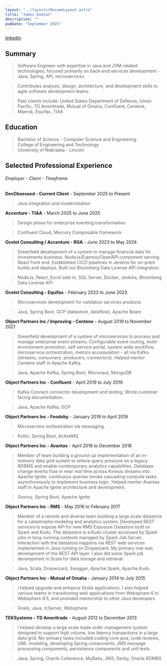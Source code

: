 ```yaml
---
layout: "../layouts/ResumeLayout.astro"
title: "James Dodson"
description: ""
pubDate: "September 2025"
---
```


[linkedIn](https://www.linkedin.com/in/jamesdodson/)

## Summary

> Software Engineer with expertise in Java and JVM-related technologies, focused primarily on back-end services development - Java, Spring, API, microservices

> Contributes analysis, design, architecture, and development skills to agile software development teams.

> Past clients include: United States Department of Defense, Union Pacific, TD Ameritrade, Mutual of Omaha, Confluent, Centene, Maersk, Equifax, TIAA


## Education

> Bachelor of Science - Computer Science and Engineering<br/>College of Engineering and Technology<br/>University of Nebraska - Lincoln

## Selected Professional Experience 
###### Employer - Client - Timeframe

**DevObsessed - Current Client** - September 2025 to Present

> Java integration and modernization

**Accenture - TIAA** - March 2025 to June 2025

> Design phase for enterprise eventing transformation.

> Confluent Cloud, Mercury Composable framework

**Ocelot Consulting / Accenture - RGA** - June 2023 to May 2024

> Greenfield development of a system to manage financial data for Investments business.
NodeJs/Express/OpenAPI component serving React front end.
Established CICD pipelines in Jenkins for on-prem builds and deploys. Built out Bloomberg Data License API integration.

> NodeJs, React, Excel add-in, SQL Server, Docker, Jenkins, Bloomberg Data License API

**Ocelot Consulting - Equifax** - February 2023 to June 2023

> Microservices development for validation services products.

> Java, Spring Boot, GCP (datastore, dataflow), Apache Beam

**Object Partners Inc / Improving - Centene** - August 2019 to November 2021

> Greenfield development of a system of microservices to process and manage enterprise event streams.
Configurable event routing, multi-environment promotion, self service portal, system wide workflow,
microservice orchestration, metrics accumulation - all via Kafka (streams, consumers, producers, connectors).
Helped mentor Centene staff in Apache Kafka.

> Java, Apache Kafka, Spring Boot, Micronaut, MongoDB

**Object Partners Inc - Confluent** - April 2019 to July 2019

> Kafka Connect connector development and testing. Wrote customer facing documentation.

> Java, Apache Kafka, GCP

**Object Partners Inc - Foodsby** - January 2019 to April 2019

> Microservice orchestration via messaging.

> Kotlin, Spring Boot, ActiveMQ

**Object Partners Inc - Avantas** - April 2018 to December 2018

> Member of team building a ground-up implementation of an in-memory data grid system to
relieve query pressure on a legacy RDBMS and enable contemporary analytics capabilities. Database change events
flow in near real time across Kinesis streams into Apache Ignite; continuous queries invoke cascading compute tasks
asynchronously to implement business logic. Helped mentor Avantas staff in Apache Ignite architecture and development.

> Groovy, Spring Boot, Apache Ignite

**Object Partners Inc - RMS** - May 2016 to February 2017

> Member of a remote and diverse team building a large scale datastore for a catastrophe modeling and analytics system.
Developed REST services to expose API for new RMS Exposure Datastore built on Spark and Kudu.
The datastore is a Kudu cluster accessed by Spark jobs in long-running contexts managed by Spark Job Server.
Interaction with the datastore happens via REST web services implemented in Java running on Dropwizard.
My primary role was development of the REST API layer. I also did some Spark job development in Scala for data storage and retrieval.

> Java, Scala, Dropwizard, Swagger, Apache Spark, Apache Kudu

**Object Partners Inc - Mutual of Omaha** - January 2014 to July 2015

> I helped upgrade and enhance Grails applications.  I also helped various teams in transitioning web applications from Websphere 6
to Websphere 8.5, and provided mentorship to other Java developers

> Grails, Java, tcServer, Websphere

**TEKSystems - TD Ameritrade** - August 2012 to December 2013

> I helped develop a large scale trade order management system designed to support high volume, low latency transactions
in a large data grid.  My primary tasks included coding core java, code reviews, UML modeling, developing Spring components,
JMS message processing components, persistence components and unit tests.

> Java, Spring, Oracle Coherence, MyBatis, JMS, Derby, Oracle RDMBS
